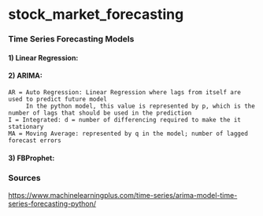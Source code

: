 # stock_market_forecasting


### Time Series Forecasting Models

#### 1) Linear Regression:
#### 2) ARIMA:
    AR = Auto Regression: Linear Regression where lags from itself are used to predict future model
         In the python model, this value is represented by p, which is the number of lags that should be used in the prediction
    I = Integrated: d = number of differencing required to make the it stationary
    MA = Moving Average: represented by q in the model; number of lagged forecast errors 
    
    
    

#### 3) FBProphet:



### Sources 
https://www.machinelearningplus.com/time-series/arima-model-time-series-forecasting-python/
